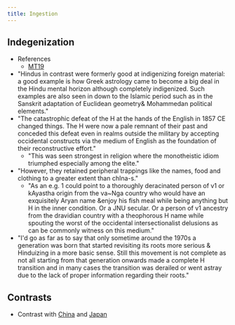 ```yaml
---
title: Ingestion
---
```


## Indegenization
- References
  - [MT19](https://twitter.com/blog_supplement/status/1198802273658429441)
- "Hindus in contrast were formerly good at indigenizing foreign material: a good example is how Greek astrology came to become a big deal in the Hindu mental horizon although completely indigenized. Such examples are also seen in down to the Islamic period such as in the Sanskrit adaptation of Euclidean geometry& Mohammedan political elements."
- "The catastrophic defeat of the H at the hands of the English in 1857 CE changed things. The H were now a pale remnant of their past and conceded this defeat even in realms outside the military by accepting occidental constructs via the medium of English as the foundation of their reconstructive effort."
  - "This was seen strongest in religion where the monotheistic idiom triumphed especially among the elite."
- "However, they retained peripheral trappings like the names, food and clothing to a greater extent than chIna-s."
  - "As an e.g. 1 could point to a thoroughly deracinated person of v1 or kAyastha origin from the va~Nga country who would have an exquisitely Aryan name &enjoy his fish meal while being anything but H in the inner condition. Or a JNU secular. Or a person of v1 ancestry from the dravidian country with a theophorous H name  while spouting the worst of the occidental intersectionalist delusions as can be commonly witness on this medium."
- "I'd go as far as to say that only sometime around the 1970s a generation was born that started revisiting its roots more serious & Hinduizing in a more basic sense. Still this movement is not complete as not all starting from that generation onwards made a complete H transition and in many cases the transition was derailed or went astray due to the lack of proper information regarding their roots."

## Contrasts
- Contrast with [China](../../../paganology/china/) and [Japan](../../../paganology/japan/)

